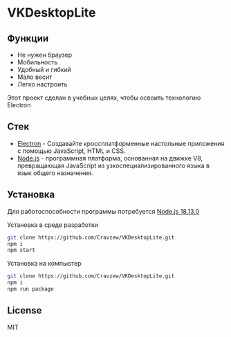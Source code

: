 # VKDesktopLite

## Функции

- Не нужен браузер
- Мобильность
- Удобный и гибкий
- Мало весит
- Легко настроить

Этот проект сделан в учебных целях, чтобы освоить технологию Electron

## Стек

- [Electron](https://www.electronjs.org) - Создавайте кроссплатформенные настольные приложения с помощью JavaScript, HTML и CSS.
- [Node.js](https://nodejs.org) - программная платформа, основанная на движке V8, превращающая JavaScript из узкоспециализированного языка в язык общего назначения.

## Установка

Для работоспособности программы потребуется [Node.js 18.13.0](https://nodejs.org/en/download/)

Установка в среде разработки

```sh
git clone https://github.com/Cravzew/VKDesktopLite.git
npm i
npm start
```

Установка на компьютер

```sh
git clone https://github.com/Cravzew/VKDesktopLite.git
npm i
npm run package
```

## License

MIT
